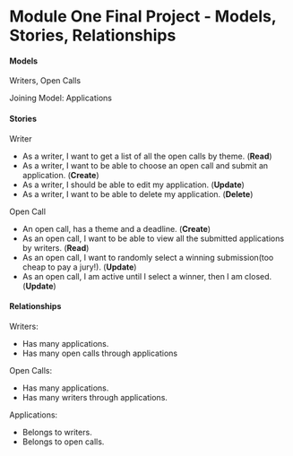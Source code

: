 Module One Final Project - Models, Stories, Relationships
========================

#### Models

Writers, Open Calls

Joining Model: Applications

#### Stories

Writer
* As a writer, I want to get a list of all the open calls by theme. (**Read**)
* As a writer, I want to be able to choose an open call and submit an application. (**Create**)
* As a writer, I should be able to edit my application. (**Update**)
* As a writer, I want to be able to delete my application. (**Delete**)

Open Call
* An open call, has a theme and a deadline. (**Create**)
* As an open call, I want to be able to view all the submitted applications by writers. (**Read**)
* As an open call, I want to randomly select a winning submission(too cheap to pay a jury!).  (**Update**)
* As an open call, I am active until I select a winner, then I am closed. (**Update**)


#### Relationships

Writers:

* Has many applications.
* Has many open calls through applications

Open Calls:

* Has many applications.
* Has many writers through applications.

Applications:

* Belongs to writers.
* Belongs to open calls.
